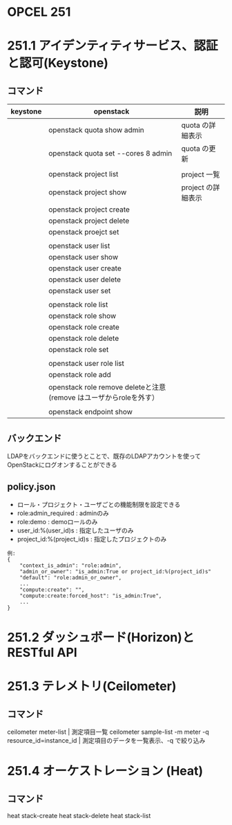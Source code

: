 # OPCEL 251

# 251.1 アイデンティティサービス、認証と認可(Keystone)

## コマンド
| keystone | openstack | 説明 |
| --- | --- | --- |
|          | openstack quota show admin                                         | quota の詳細表示
|          | openstack quota set --cores 8 admin                                | quota の更新
|          |                                                                    |
|          | openstack project list                                             | project 一覧
|          | openstack project show                                             | project の詳細表示
|          | openstack project create                                           |
|          | openstack project delete                                           |
|          | openstack proejct set                                              |
|          |                                                                    |
|          | openstack user list                                                |
|          | openstack user show                                                |
|          | openstack user create                                              |
|          | openstack user delete                                              |
|          | openstack user set                                                 |
|          |                                                                    |
|          | openstack role list                                                |
|          | openstack role show                                                |
|          | openstack role create                                              |
|          | openstack role delete                                              |
|          | openstack role set                                                 |
|          |                                                                    |
|          | openstack user role list                                           |
|          | openstack role add                                                 |
|          | openstack role remove deleteと注意(remove はユーザからroleを外す） |
|          |                                                                    |
|          | openstack endpoint show <servicename>                              |

## バックエンド
LDAPをバックエンドに使うとことで、既存のLDAPアカウントを使ってOpenStackにログオンすることができる

## policy.json
* ロール・プロジェクト・ユーザごとの機能制限を設定できる
* role:admin_required       : adminのみ
* role:demo                 : demoロールのみ
* user_id:%(user_id)s       : 指定したユーザのみ
* project_id:%(project_id)s : 指定したプロジェクトのみ

```
例:
{
    "context_is_admin": "role:admin",
    "admin_or_owner": "is_admin:True or project_id:%(project_id)s"
    "default": "role:admin_or_owner",
    ...
    "compute:create": "",
    "compute:create:forced_host": "is_admin:True",
    ...
}
```


# 251.2 ダッシュボード(Horizon)とRESTful API


# 251.3 テレメトリ(Ceilometer)
## コマンド
ceilometer meter-list    | 測定項目一覧
ceilometer sample-list -m meter -q resource_id=instance_id  | 測定項目のデータを一覧表示、-q で絞り込み



# 251.4 オーケストレーション (Heat)

## コマンド
heat stack-create
heat stack-delete
heat stack-list
